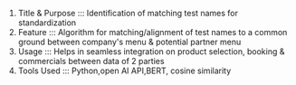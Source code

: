 1. Title & Purpose	::: Identification of matching test names for standardization
2. Feature	::: Algorithm for matching/alignment of test names to a common ground between company's menu & potential partner menu 
3. Usage	::: Helps in seamless integration on product selection, booking & commercials between data of 2 parties
4. Tools Used	::: Python,open AI API,BERT, cosine similarity

